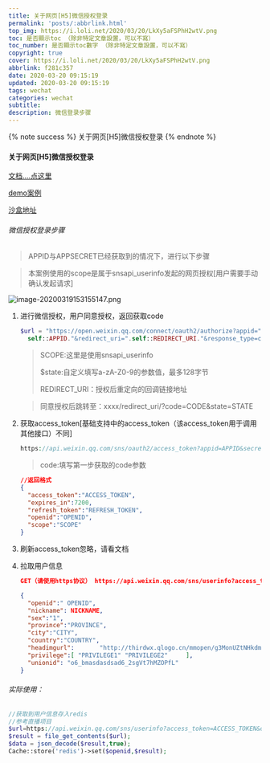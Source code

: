 ```yaml
---
title: 关于网页[H5]微信授权登录
permalink: 'posts/:abbrlink.html'
top_img: https://i.loli.net/2020/03/20/LkXy5aFSPhH2wtV.png
toc: 是否顯示toc （除非特定文章設置，可以不寫）
toc_number: 是否顯示toc數字 （除非特定文章設置，可以不寫）
copyright: true
cover: https://i.loli.net/2020/03/20/LkXy5aFSPhH2wtV.png
abbrlink: f281c357
date: 2020-03-20 09:15:19
updated: 2020-03-20 09:15:19
tags: wechat
categories: wechat
subtitle: 
description: 微信登录步骤
---
```



{% note success %}
关于网页[H5]微信授权登录
{% endnote %}

#### 关于网页[H5]微信授权登录

[文档....点这里](https://developers.weixin.qq.com/doc/offiaccount/OA_Web_Apps/Wechat_webpage_authorization.html)

[demo案例](https://www.cnblogs.com/sunshq/p/5132811.html)

[沙盒地址](https://mp.weixin.qq.com/debug/cgi-bin/sandboxinfo?action=showinfo&t=sandbox/index)

###### 微信授权登录步骤

> APPID与APPSECRET已经获取到的情况下，进行以下步骤

> 本案例使用的scope是属于snsapi_userinfo发起的网页授权[用户需要手动确认发起请求]

![image-20200319153155147.png](https://i.loli.net/2020/03/20/c7Ww6E23ImtZJaX.png)

1. 进行微信授权，用户同意授权，返回获取code

   ```php
   $url = "https://open.weixin.qq.com/connect/oauth2/authorize?appid=".
     self::APPID."&redirect_uri=".self::REDIRECT_URI."&response_type=code&scope=".self::SCOPE."&state=".self::STATE."#wechat_redirect";
   ```

   > SCOPE:这里是使用snsapi_userinfo
   >
   > $state:自定义填写a-zA-Z0-9的参数值，最多128字节
   >
   > REDIRECT_URI：授权后重定向的回调链接地址

   > 同意授权后跳转至：xxxx/redirect_uri/?code=CODE&state=STATE

2. 获取access_token[基础支持中的access_token（该access_token用于调用其他接口）不同]

   ```php
   https://api.weixin.qq.com/sns/oauth2/access_token?appid=APPID&secret=SECRET&code=CODE&grant_type=authorization_code
   ```

   > code:填写第一步获取的code参数

   ```json
   //返回格式
   {
     "access_token":"ACCESS_TOKEN",
     "expires_in":7200,
     "refresh_token":"REFRESH_TOKEN",
     "openid":"OPENID",
     "scope":"SCOPE" 
   }
   ```

3. 刷新access_token忽略，请看文档

4. 拉取用户信息

   ```json
   GET（请使用https协议） https://api.weixin.qq.com/sns/userinfo?access_token=ACCESS_TOKEN&openid=OPENID&lang=zh_CN
   ```

   ```json
   {   
     "openid":" OPENID",
     "nickname": NICKNAME,
     "sex":"1",
     "province":"PROVINCE",
     "city":"CITY",
     "country":"COUNTRY",
     "headimgurl":       "http://thirdwx.qlogo.cn/mmopen/g3MonUZtNHkdmzicIlibx6iaFqAc56vxLSUfpb6n5WKSYVY0ChQKkiaJSgQ1dZuTOgvLLrhJbERQQ4eMsv84eavHiaiceqxibJxCfHe/46",
     "privilege":[ "PRIVILEGE1" "PRIVILEGE2"     ],
     "unionid": "o6_bmasdasdsad6_2sgVt7hMZOPfL"
   }
   ```

###### 实际使用：

```php
//获取到用户信息存入redis
//参考直播项目
$url=https://api.weixin.qq.com/sns/userinfo?access_token=ACCESS_TOKEN&openid=OPENID&lang=zh_CN
$result = file_get_contents($url);
$data = json_decode($result,true);
Cache::store('redis')->set($openid,$result);
```

